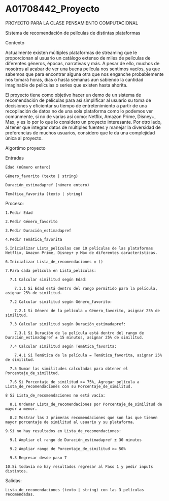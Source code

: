 # A01708442_Proyecto
PROYECTO PARA LA CLASE PENSAMIENTO COMPUTACIONAL

Sistema de recomendación de películas de distintas plataformas

Contexto

Actualmente existen múltiples plataformas de streaming que le proporcionan al usuario un catálogo extenso de miles de películas de diferentes géneros, épocas, narrativas y más. A pesar de ello, muchos de nosotros al acabar de ver una buena película nos sentimos vacíos, ya que sabemos que para encontrar alguna otra que nos enganche probablemente nos tomará horas, días o hasta semanas aun sabiendo la cantidad imaginable de películas o series que existen hasta ahorita. 

El proyecto tiene como objetivo hacer un demo de un sistema de recomendación de películas para así simplificar al usuario su toma de decisiones y eficientar su tiempo de entretenimiento a partir de una recopilación de datos no de una sola plataforma como lo podemos ver comúnmente, si no de varias así como: Netflix, Amazon Prime, Disney+, Max, y es lo por lo que lo considero un proyecto interesante. Por otro lado, al tener que integrar datos de múltiples fuentes y manejar la diversidad de preferencias de muchos usuarios, considero que le da una complejidad única al proyecto.

  Algortimo proyecto

  Entradas

    Edad (número entero)

    Género_favorito (texto | string)

    Duración_estimadapref (número entero)

    Temática_favorita (texto | string)


   Proceso:

    1.Pedir Edad

    2.Pedir Género_favorito

    3.Pedir Duración_estimadapref

    4.Pedir Temática_favorita

    5.Inicializar Lista_películas con 10 películas de las plataformas Netflix, Amazon Prime, Disney+ y Max de diferentes características.

    6.Inicializar Lista_de_recomendaciones = ()

    7.Para cada película en Lista_películas:

      7.1 Calcular similitud según Edad:

        7.1.1 Si Edad está dentro del rango permitido para la película, asignar 25% de similitud.

      7.2 Calcular similitud según Género_favorito:
  
        7.2.1 Si Género de la película = Género_favorito, asignar 25% de similitud.

      7.3 Calcular similitud según Duración_estimadapref:
  
        7.3.1 Si Duración de la película está dentro del rango de Duración_estimadapref ± 15 minutos, asignar 25% de similitud.

      7.4 Calcular similitud según Temática_favorita:

        7.4.1 Si Temática de la película = Temática_favorita, asignar 25% de similitud.

      7.5 Sumar las similitudes calculadas para obtener el Porcentaje_de_similitud.

      7.6 Si Porcentaje_de_similitud >= 75%, Agregar película a Lista_de_recomendaciones con su Porcentaje_de_similitud.

    8 Si Lista_de_recomendaciones no está vacía:

      8.1 Ordenar Lista_de_recomendaciones por Porcentaje_de_similitud de mayor a menor.

      8.2 Mostrar las 3 primeras recomendaciones que son las que tienen mayor porcentaje de similitud al usuario y su plataforma.

    9.Si no hay resultados en Lista_de_recomendaciones:

      9.1 Ampliar el rango de Duración_estimadapref ± 30 minutos

      9.2 Ampliar rango de Porcentaje_de_similitud >= 50%

      9.3 Regresar desde paso 7

    10.Si todavía no hay resultados regresar al Paso 1 y pedir inputs distintos.


   Salidas:

    Lista_de_recomendaciones (texto | string) con las 3 películas recomendadas.
